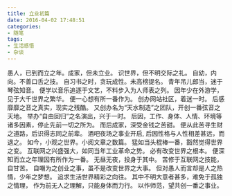 ```yaml
---
title: 立业初篇
date: 2016-04-02 17:48:51
categories:
- 随笔
tags:
- 生活感悟
- 杂谈
---
```

愚人，已到而立之年。成家，但未立业。
识世界，但不明交际之礼。
自幼，内向。不善口舌之技。
自习书之时，贪玩成性。未高榜提名。
青年吊儿郎当，迷于琴弦知音。
便学以音乐追逐于文艺，不料步入为人师表之列。
因年少在外游学，见于大千世界之繁华。
便一心想有所一番作为。
创办网站社区，着迷一时。
后感靡靡之音之真实，现实之残酷。
又创办名为“天水制造”之团队，开创一番弦音之天地。
举办“自由回归”之名演出，兴于一时。
后因，工作、身体、人情、环境等诸多因素，停止先前一切之所为。
而后成家，深受金钱之苦甜。
便从此苦寻生财之道路，后识得志同之前辈。
酒吧夜场之事业开启,
后因性格与人性相差甚远，而退之。
如今，小观之世界。小阅文章之数篇。
猛如当头棍棒一番，豁然觉得世界之变。
互联网之兴盛强大，如同当年工业革命之势。
必有改变世界之根本。
便深知而立之年理因有所作为一番。
无昼无夜，投身于其中。
苦修于互联网之技能，自甘苦。
自嘲为之创业之事，虽不是改变世界之大事。
但对愚人而言却是人之热情，少年之梦想。
追求生活世界精彩之向往。
其中不明大意者甚多，难免于孤独之情理，
作为前无人之理解，只能身体而力行。
以作师范，望共创一番之事业。
